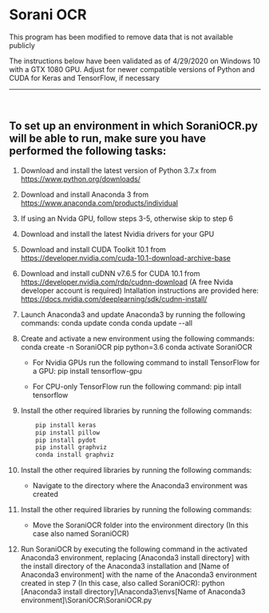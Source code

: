 # Sorani OCR
This program has been modified to remove data that is not available publicly 

The instructions below have been validated as of 4/29/2020 on Windows 10 with a GTX 1080 GPU. Adjust for newer compatible versions of Python and CUDA for Keras and TensorFlow, if necessary


<hr>
<br>

## To set up an environment in which SoraniOCR.py will be able to run, make sure you have performed the following tasks:

1. Download and install the latest version of Python 3.7.x from https://www.python.org/downloads/

1. Download and install Anaconda 3 from https://www.anaconda.com/products/individual

1. If using an Nvida GPU, follow steps 3-5, otherwise skip to step 6 

1. Download and install the latest Nvidia drivers for your GPU

1. Download and install CUDA Toolkit 10.1 from https://developer.nvidia.com/cuda-10.1-download-archive-base

1. Download and install cuDNN v7.6.5 for CUDA 10.1 from https://developer.nvidia.com/rdp/cudnn-download (A free Nvida developer account is required)
	Intallation instructions are provided here: https://docs.nvidia.com/deeplearning/sdk/cudnn-install/

1. Launch Anaconda3 and update Anaconda3 by running the following commands:
	conda update conda
	conda update --all

1. Create and activate a new environment using the following commands:
	conda create -n SoraniOCR pip python=3.6
	conda activate SoraniOCR

    - For Nvidia GPUs run the following command to install TensorFlow for a GPU:
	pip install tensorflow-gpu

    - For CPU-only TensorFlow run the following command:
	pip intall tensorflow

1. Install the other required libraries by running the following commands:
    ``` bash
        pip install keras
        pip install pillow
        pip install pydot
        pip install graphviz
        conda install graphviz
    ```

1. Install the other required libraries by running the following commands:
    - Navigate to the directory where the Anaconda3 environment was created

1. Install the other required libraries by running the following commands:
    - Move the SoraniOCR folder into the environment directory (In this case also named SoraniOCR)

1. Run SoraniOCR by executing the following command in the activated Anaconda3 environment, replacing [Anaconda3 install directory] with the install directory of the Anaconda3 installation and [Name of Anaconda3 environment] with the name of the Anaconda3 environment created in step 7 (In this case, also called SoraniOCR):
	python [Anaconda3 install directory]\Anaconda3\envs\[Name of Anaconda3 environment]\SoraniOCR\SoraniOCR.py

